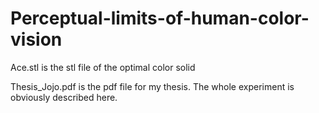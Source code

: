 # Perceptual-limits-of-human-color-vision

Ace.stl is the stl file of the optimal color solid

Thesis_Jojo.pdf is the pdf file for my thesis. The whole experiment is obviously described here.
